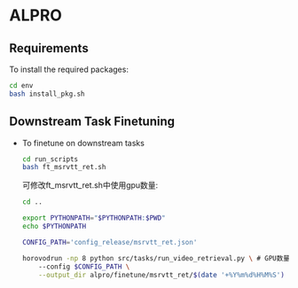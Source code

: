 # ALPRO

## Requirements
To install the required packages:

```bash
cd env
bash install_pkg.sh
```

## Downstream Task Finetuning
  - To finetune on downstream tasks

    ```bash
    cd run_scripts
    bash ft_msrvtt_ret.sh
    ```
    
    可修改ft_msrvtt_ret.sh中使用gpu数量:
    ```bash
    cd ..

    export PYTHONPATH="$PYTHONPATH:$PWD"
    echo $PYTHONPATH

    CONFIG_PATH='config_release/msrvtt_ret.json'

    horovodrun -np 8 python src/tasks/run_video_retrieval.py \ # GPU数量
        --config $CONFIG_PATH \
        --output_dir alpro/finetune/msrvtt_ret/$(date '+%Y%m%d%H%M%S')
    ``` 
